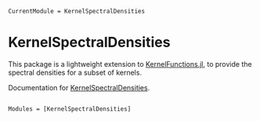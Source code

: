 ```@meta
CurrentModule = KernelSpectralDensities
```

# KernelSpectralDensities

This package is a lightweight extension to [KernelFunctions.jl](https://github.com/JuliaGaussianProcesses/KernelFunctions.jl), to provide the spectral densities for a subset of kernels. 

Documentation for [KernelSpectralDensities](https://github.com/Crown421/KernelSpectralDensities.jl).

```@index
```

```@autodocs
Modules = [KernelSpectralDensities]
```
